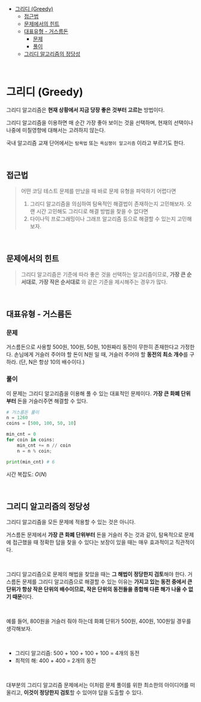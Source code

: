 - [그리디 (Greedy)](#그리디-greedy)
  - [접근법](#접근법)
  - [문제에서의 힌트](#문제에서의-힌트)
  - [대표유형 - 거스름돈](#대표유형---거스름돈)
    - [문제](#문제)
    - [풀이](#풀이)
  - [그리디 알고리즘의 정당성](#그리디-알고리즘의-정당성)

<br>

# 그리디 (Greedy)
그리디 알고리즘은 **현재 상황에서 지금 당장 좋은 것부터 고르는** 방법이다.

그리디 알고리즘을 이용하면 매 순간 가장 좋아 보이는 것을 선택하며, 현재의 선택이나 나중에 미칠영향에 대해서는 고려하지 않는다.

국내 알고리즘 교재 단어에서는 `탐욕법` 또는 `욕심쟁이 알고리즘` 이라고 부르기도 한다.

<br>

## 접근법

> 어떤 코딩 테스트 문제를 만났을 때 바로 문제 유형을 파악하기 어렵다면
> 1. 그리디 알고리즘을 의심하여 탐욕적인 해결법이 존재하는지 고민해보자. 오랜 시간 고민해도 그리디로 해결 방법을 찾을 수 없다면
> 2. 다이나믹 프로그래밍이나 그래프 알고리즘 등으로 해결할 수 있는지 고민해보자.


<br>


## 문제에서의 힌트

> 그리디 알고리즘은 기준에 따라 좋은 것을 선택하는 알고리즘이므로, **가장 큰 순서대로**, **가장 작은 순서대로** 와 같은 기준을 제시해주는 경우가 많다.


<br>

## 대표유형 - 거스름돈
### 문제
거스름돈으로 사용할 500원, 100원, 50원, 10원짜리 동전이 무한히 존재한다고 가정한다.
손님에게 거슬러 주어야 할 돈이 N원 일 때, 거슬러 주어야 할 **동전의 최소 개수**를 구하라.
(단, N은 항상 10의 배수이다.)

### 풀이
이 문제는 그리디 알고리즘을 이용해 풀 수 있는 대표적인 문제이다.
**가장 큰 화폐 단위부터** 돈을 거슬러주면 해결할 수 있다.

```py
# 거스름돈 풀이
n = 1260
coins = [500, 100, 50, 10]

min_cnt = 0
for coin in coins:
    min_cnt += n // coin
    n = n % coin;

print(min_cnt) # 6
```
시간 복잡도: $O(N)$

<br>


## 그리디 알고리즘의 정당성

그리디 알고리즘을 모든 문제에 적용할 수 있는 것은 아니다.

거스름돈 문제에서 **가장 큰 화폐 단위부터** 돈을 거슬러 주는 것과 같이, 탐욕적으로 문제에 접근했을 때 정확한 답을 찾을 수 있다는 보장이 있을 때는 매우 효과적이고 직관적이다.


<br>


그리디 알고리즘으로 문제의 해법을 찾았을 때는 **그 해법이 정당한지 검토**해야 한다. 거스름돈 문제를 그리디 알고리즘으로 해결할 수 있는 이유는 **가지고 있는 동전 중에서 큰 단위가 항상 작은 단위의 배수이므로, 작은 단위의 동전들을 종합해 다른 해가 나올 수 없기 때문**이다.

<br>

예를 들어, 800원을 거슬러 줘야 하는데 화폐 단위가 500원, 400원, 100원일 경우를 생각해보자.

<br>


- 그리디 알고리즘: 500 + 100 + 100 + 100 = 4개의 동전
- 최적의 해: 400 + 400 = 2개의 동전

<br>


대부분의 그리디 알고리즘 문제에서는 이처럼 문제 풀이를 위한 최소한의 아이디어를 떠올리고, **이것이 정당한지 검토**할 수 있어야 답을 도출할 수 있다.